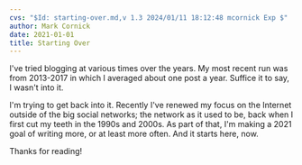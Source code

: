 ```yaml
---
cvs: "$Id: starting-over.md,v 1.3 2024/01/11 18:12:48 mcornick Exp $"
author: Mark Cornick
date: 2021-01-01
title: Starting Over
---
```

I've tried blogging at various times over the years. My most recent run was from 2013-2017 in which I averaged about one post a year. Suffice it to say, I wasn't into it.

I'm trying to get back into it. Recently I've renewed my focus on the Internet outside of the big social networks; the network as it used to be, back when I first cut my teeth in the 1990s and 2000s. As part of that, I'm making a 2021 goal of writing more, or at least more often. And it starts here, now.

Thanks for reading!
